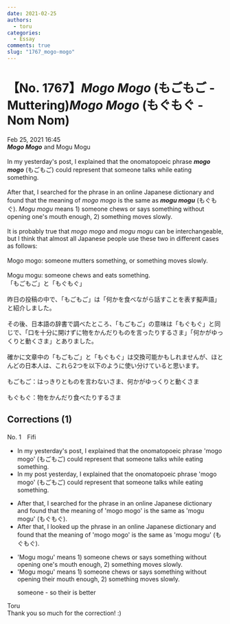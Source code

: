 ```yaml
---
date: 2021-02-25
authors:
  - toru
categories:
  - Essay
comments: true
slug: "1767_mogo-mogo"
---
```


# 【No. 1767】<strong><em>Mogo Mogo</em></strong> (もごもご - Muttering)<strong><em>Mogo Mogo</em></strong> (もぐもぐ - Nom Nom)
<div class="date">Feb 25, 2021 16:45</div>
<div id="post"><div id="body_show_ori">
<strong><em>Mogo Mogo</em></strong> and Mogu Mogu<br/><br/>In my yesterday's post, I explained that the onomatopoeic phrase <strong><em>mogo mogo</em></strong> (もごもご) could represent that someone talks while eating something.<br/><br/>After that, I searched for the phrase in an online Japanese dictionary and found that the meaning of <em>mogo mogo</em> is the same as <strong><em>mogu mogu</em></strong> (もぐもぐ). <em>Mogu mogu</em> means 1) someone chews or says something without opening one's mouth enough, 2) something moves slowly.<br/><br/>It is probably true that <em>mogo mogo</em> and <em>mogu mogu</em> can be interchangeable, but I think that almost all Japanese people use these two in different cases as follows:<br/><br/>Mogo mogo: someone mutters something, or something moves slowly.<br/><br/>Mogu mogu: someone chews and eats something.
</div></div>

<!-- more -->

<div id="post_ja"><div id="body_show_mo">
「もごもご」と「もぐもぐ」<br/><br/>昨日の投稿の中で、「もごもご」は「何かを食べながら話すことを表す擬声語」と紹介しました。<br/><br/>その後、日本語の辞書で調べたところ、「もごもご」の意味は「もぐもぐ」と同じで、「口を十分に開けずに物をかんだりものを言ったりするさま」「何かがゆっくりと動くさま」とありました。<br/><br/>確かに文章中の「もごもご」と「もぐもぐ」は交換可能かもしれませんが、ほとんどの日本人は、これら2つを以下のように使い分けていると思います。<br/><br/>もごもご：はっきりとものを言わないさま、何かがゆっくりと動くさま<br/><br/>もぐもぐ：物をかんだり食べたりするさま
</div></div>

## Corrections (1)
<div id="block"><div class="first_name"> No. 1　<span class="just_name">Fifi</span></div><div id="block2">
<ul class="correction_field">
<li class="incorrect">In my yesterday's post, I explained that the onomatopoeic phrase 'mogo mogo' (もごもご) could represent that someone talks while eating something.</li>
<li class="corrected correct">
In my <span class="f_red">post yesterday,</span> I explained that the onomatopoeic phrase 'mogo mogo' (もごもご) could represent <span class="f_red"><span class="sline">that </span></span>someone talks while eating something.
</li>
</ul>
<ul class="correction_field">
<li class="incorrect">After that, I searched for the phrase in an online Japanese dictionary and found that the meaning of 'mogo mogo' is the same as 'mogu mogu' (もぐもぐ).</li>
<li class="corrected correct">
After that, I <span class="f_blue">looked up</span> the phrase in an online Japanese dictionary and found that the meaning of 'mogo mogo' is the same as 'mogu mogu' (もぐもぐ).
</li>
</ul>
<ul class="correction_field">
<li class="incorrect">'Mogu mogu' means 1) someone chews or says something without opening one's mouth enough, 2) something moves slowly.</li>
<li class="corrected correct">
'Mogu mogu' means 1) someone chews or says something without opening their mouth enough, 2) something moves slowly.
<p class="correction_comment">someone - so their is better</p>
</li>
</ul>
</div><div class="name"><span class="just_name">Toru</span><br>
Thank you so much for the correction! :)
</div>
</div>
